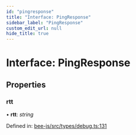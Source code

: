 ```yaml
---
id: "pingresponse"
title: "Interface: PingResponse"
sidebar_label: "PingResponse"
custom_edit_url: null
hide_title: true
---
```


# Interface: PingResponse

## Properties

### rtt

• **rtt**: *string*

Defined in: [bee-js/src/types/debug.ts:131](https://github.com/ethersphere/bee-js/blob/ce4d3fa/src/types/debug.ts#L131)

